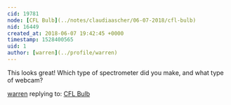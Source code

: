 ```yaml
---
cid: 19781
node: [CFL Bulb](../notes/claudiaascher/06-07-2018/cfl-bulb)
nid: 16449
created_at: 2018-06-07 19:42:45 +0000
timestamp: 1528400565
uid: 1
author: [warren](../profile/warren)
---
```


This looks great! Which type of spectrometer did you make, and what type of webcam? 

[warren](../profile/warren) replying to: [CFL Bulb](../notes/claudiaascher/06-07-2018/cfl-bulb)

